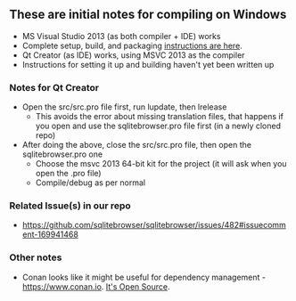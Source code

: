 ## These are initial notes for compiling on Windows

* MS Visual Studio 2013 (as both compiler + IDE) works
 * Complete setup, build, and packaging [instructions are here](https://github.com/sqlitebrowser/sqlitebrowser/wiki/Setting-up-a-Win64-development-environment-for-DB4S#1-gather-the-required-files).
* Qt Creator (as IDE) works, using MSVC 2013 as the compiler
 * Instructions for setting it up and building haven't yet been written up

### Notes for Qt Creator

* Open the src/src.pro file first, run lupdate, then lrelease
  * This avoids the error about missing translation files, that happens if you open and use the sqlitebrowser.pro file first (in a newly cloned repo)
* After doing the above, close the src/src.pro file, then open the sqlitebrowser.pro one
  * Choose the msvc 2013 64-bit kit for the project (it will ask when you open the .pro file)
  * Compile/debug as per normal

### Related Issue(s) in our repo

* https://github.com/sqlitebrowser/sqlitebrowser/issues/482#issuecomment-169941468

### Other notes

* Conan looks like it might be useful for dependency management - https://www.conan.io.  [It's Open Source](https://github.com/conan-io/conan).